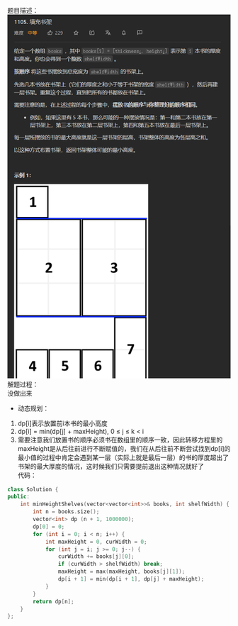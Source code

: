 题目描述：  
![image](/algorithmn/dynamic_programming/image/image61.png)  
解题过程：  
没做出来  
- 动态规划：
1. dp[i]表示放置前i本书的最小高度
2. dp[i] = min(dp[j] + maxHeight), 0 ≤ j ≤ k < i
3. 需要注意我们放置书的顺序必须书在数组里的顺序一致，因此转移方程里的maxHeight是从后往前进行不断赋值的，我们在从后往前不断尝试找到dp[i]的最小值的过程中肯定会遇到某一层（实际上就是最后一层）的书的厚度超出了书架的最大厚度的情况，这时候我们只需要提前退出这种情况就好了  
代码：  
```cpp
class Solution {
public:
    int minHeightShelves(vector<vector<int>>& books, int shelfWidth) {
        int n = books.size();
        vector<int> dp (n + 1, 1000000);
        dp[0] = 0;
        for (int i = 0; i < n; i++) {
            int maxHeight = 0, curWidth = 0;
            for (int j = i; j >= 0; j--) {
                curWidth += books[j][0];
                if (curWidth > shelfWidth) break;
                maxHeight = max(maxHeight, books[j][1]);
                dp[i + 1] = min(dp[i + 1], dp[j] + maxHeight);
            }
        }
        return dp[n];
    }
};
```